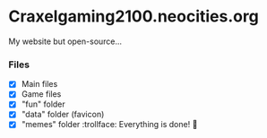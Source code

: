 # Craxelgaming2100.neocities.org
My website but open-source...
### Files
- [x] Main files
- [x] Game files
- [x] "fun" folder
- [x] "data" folder (favicon)
- [x] "memes" folder :trollface:
Everything is done! :tada:
